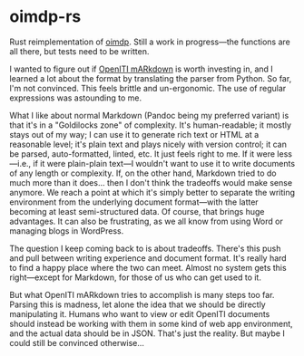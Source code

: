 # oimdp-rs

Rust reimplementation of [oimdp](https://github.com/OpenITI/oimdp). Still a work in progress—the functions are all there, but tests need to be written.

I wanted to figure out if [OpenITI mARkdown](https://alraqmiyyat.github.io/mARkdown/) is worth investing in, and I learned a lot about the format by translating the parser from Python. So far, I'm not convinced. This feels brittle and un-ergonomic. The use of regular expressions was astounding to me.

What I like about normal Markdown (Pandoc being my preferred variant) is that it's in a "Goldilocks zone" of complexity. It's human-readable; it mostly stays out of my way; I can use it to generate rich text or HTML at a reasonable level; it's plain text and plays nicely with version control; it can be parsed, auto-formatted, linted, etc. It just feels right to me. If it were less—i.e., if it were plain-plain text—I wouldn't want to use it to write documents of any length or complexity. If, on the other hand, Markdown tried to do much more than it does… then I don't think the tradeoffs would make sense anymore. We reach a point at which it's simply better to separate the writing environment from the underlying document format—with the latter becoming at least semi-structured data. Of course, that brings huge advantages. It can also be frustrating, as we all know from using Word or managing blogs in WordPress.

The question I keep coming back to is about tradeoffs. There's this push and pull between writing experience and document format. It's really hard to find a happy place where the two can meet. Almost no system gets this right—except for Markdown, for those of us who can get used to it.

But what OpenITI mARkdown tries to accomplish is many steps too far. Parsing this is madness, let alone the idea that we should be directly manipulating it. Humans who want to view or edit OpenITI documents should instead be working with them in some kind of web app environment, and the actual data should be in JSON. That's just the reality. But maybe I could still be convinced otherwise…
